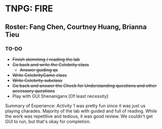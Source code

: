 # TNPG: FIRE
## Roster: Fang Chen, Courtney Huang, Brianna Tieu

### TO-DO
- ~~Finish skimming / reading the lab~~
- ~~Go back and write the Celebrity class~~
  - ~~Answer guiding qs~~
- ~~Write CelebrityGame class~~
- ~~Write Celebrity subclass~~
- ~~Go back and answer the Check for Understanding questions and other accessory questions~~
- Play with GUI Shenanigans [Of least necessity]

Summary of Experience:
Activity 1 was pretty fun since it was just us playing charades. Majority of the lab with guided and full of reading. While the work was repetitive and tedious, it was good review. We couldn't get GUI to run, but that's okay for completion.
